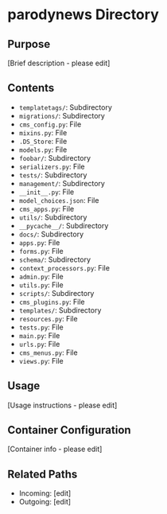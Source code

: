 
# parodynews Directory

## Purpose
[Brief description - please edit]

## Contents
- `templatetags/`: Subdirectory
- `migrations/`: Subdirectory
- `cms_config.py`: File
- `mixins.py`: File
- `.DS_Store`: File
- `models.py`: File
- `foobar/`: Subdirectory
- `serializers.py`: File
- `tests/`: Subdirectory
- `management/`: Subdirectory
- `__init__.py`: File
- `model_choices.json`: File
- `cms_apps.py`: File
- `utils/`: Subdirectory
- `__pycache__/`: Subdirectory
- `docs/`: Subdirectory
- `apps.py`: File
- `forms.py`: File
- `schema/`: Subdirectory
- `context_processors.py`: File
- `admin.py`: File
- `utils.py`: File
- `scripts/`: Subdirectory
- `cms_plugins.py`: File
- `templates/`: Subdirectory
- `resources.py`: File
- `tests.py`: File
- `main.py`: File
- `urls.py`: File
- `cms_menus.py`: File
- `views.py`: File

## Usage
[Usage instructions - please edit]

## Container Configuration
[Container info - please edit]

## Related Paths
- Incoming: [edit]
- Outgoing: [edit]
